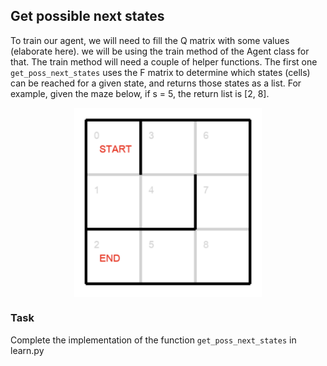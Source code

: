 ## Get possible next states

To train our agent, we will need to fill the Q matrix with some values (elaborate here).
we will be using the train method of the Agent class for that.
The train method will need a couple of helper functions.
The first one `get_poss_next_states` uses the F matrix to determine which states (cells) can be reached
for a given state, and returns those states as a list. 
For example, given the maze below, if s = 5, the return list is [2, 8].

<img src="maze_example.png" width="300">

### Task
Complete the implementation of the function `get_poss_next_states` in learn.py

<style>
img {
  display: block;
  margin-left: auto;
  margin-right: auto;
}
</style>